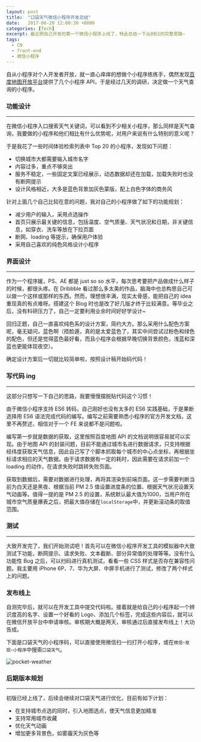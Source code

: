 ```yaml
---
layout: post
title:  "口袋天气微信小程序开发总结"
date:   2017-06-20 12:00:30 +0800
categories: [Tech]
excerpt: 最近把自己开发的第一个微信小程序上线了，特此总结一下从0到1的完整思路~
tags:
  - CN
  - front-end
  - 微信小程序
---
```


自从小程序对个人开发者开放，就一直心痒痒的想做个小程序练练手，偶然发现[百度地图开放平台](http://lbsyun.baidu.com/index.php?title=wxjsapi)提供了几个小程序 API，于是经过几天的调研，决定做一个天气查询的小程序。

### 功能设计

---

在微信小程序入口搜索天气关键词，可以看到不少相关小程序，那么同样是天气查询，我要做的小程序和他们相比有什么优势呢，对用户来说有什么特别的意义呢？

于是我花了一些时间体验检索列表中 Top 20 的小程序，发现如下问题：

* 切换城市大都需要输入城市名字
* 内容过多，重点不够突出
* 服务不稳定，一些固定文案已经展示，动态数据却还在加载，加载失败时也没有断网提示
* 设计风格相近，大多是蓝色背景加灰色蒙版，配上白色字体的商务风

针对上面几个自己比较在意的问题，我对自己的小程序做了如下的功能规划：

* 减少用户的输入，采用点选操作
* 首页只展示最关键的信息，包括温度、空气质量、天气状况和日期，非关键信息，如穿衣、洗车等放在下拉页面
* 断网、loading 等提示，确保用户体验
* 采用自己喜欢的纯色风格设计小程序

### 界面设计

---

作为一个程序媛，PS、AE 都是 just so so 水平，每次思考要把产品做成什么样子的时候，都很头疼。在 Dribbble 看过那么多太美的作品，脑海中也总构思自己可以做一个这样或那样的东西。然而，理想很丰满，现实太骨感，能把自己的 idea 重现真的有点难呀。搭建这个 Blog 时也是改了好几版才终于比较满意。等毕业之后，没有科研压力了，自己一定要利用业余时间好好学设计~

回归正题，自己一直喜欢纯色系的设计方案，简约大方。那么采用什么配色方案呢，毫无疑问，蓝色啊（捂脸遁，真的是太爱蓝色了，其实中间尝试过粉色和绿色的配色，但还是觉得蓝色最好看，而且小程序会根据早晚切换背景颜色，浅蓝和深蓝也更能体现夜空）。

确定设计方案后一切就比较简单啦，按照设计稿开始码代码！

### 写代码 ing

---

这部分只想写一下自己的思路，我要慢慢摆脱贴代码这个习惯！

由于微信小程序支持 ES6 转码，自己刚好也没有太多的 ES6 实践基础，于是果断选择用 ES6 语法完成代码的编写。编写之前需要熟悉小程序的官方开发文档，这里不再赘述，相信对于一个 FE 来说都不是问题啦。

编写第一步就是数据的获取，这里按照百度地图 API 的文档说明很容易就可以实现。由于地图 API 的封装问题，目前不能通过城市名进行数据请求，只支持根据经纬度获取天气信息，因此自己写了个脚本抓取每个城市的中心点坐标，再根据坐标请求相应的天气数据。由于请求数据有一定的耗时，因此需要在请求前加一个 loading 的动作，在请求失败时跳转失败页面。

获取到数据后，需要对数据进行处理，再将其渲染到前端页面。这一步需要判断当前为白天还是黑夜、根据当前 PM 2.5 值设置进度条的位置、根据天气状况设置天气动画等。值得一提的是 PM 2.5 的设置，系统默认最大值为1000，当用户所在城市空气质量爆表之后，把最大值存储在`localStorage`中，并更新滚动条的取值范围。

### 测试

---

大致开发完了，我们开始测试吧！首先可以在微信小程序开发工具的模拟器中大致测试下功能，断网提示、请求失败、文本截断、部分异常值的处理等等。没有什么功能性 Bug 之后，可以扫码进行真机测试，看看一些 CSS 样式是否存在兼容性问题。我主要用 iPhone 6P、7、华为大屏、中屏手机进行了测试，修改了两个样式上的问题。

### 发布线上

自测完毕后，就可以在开发工具中提交代码啦。接着就是给自己的小程序起一个辨识度高的名字、设置一个好看的 Logo、添加几个标签，完成这些内容后，就可以在微信开放平台中申请审核。审核期大概是两天，审核通过后直接发布线上！大功告成。

下面是口袋天气的小程序码，可以直接使用微信扫一扫打开小程序，或在`微信`-`发现`-`小程序`中搜索`口袋天气`。

![pocket-weather](http://kongsong.me/assets/images/pocket-weather.jpg)

### 后期版本规划

---

初版已经上线了，后续会继续对口袋天气进行优化，目前有如下计划：

* 在支持城市点选的同时，引入地图选点，使天气信息更加精准
* 支持常用城市收藏
* 优化天气动画
* 增加更多背景色，如雾霾天为灰色等




